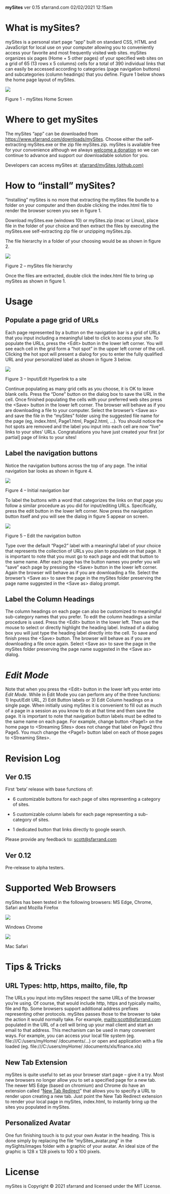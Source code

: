 **mySites** ver 0.15 sfarrand.com 02/02/2021 12:15am

# What is mySites?

mySites is a personal start page “app” built on standard CSS, HTML and
JavaScript for local use on your computer allowing you to conveniently access
your favorite and most frequently visited web sites. mySites organizes six pages
(Home + 5 other pages) of your specified web sites on a grid of 65 (13 rows x 5
columns) cells for a total of 390 individual links that can easily be accessed
according to categories (page navigation buttons) and subcategories (column
headings) that you define. Figure 1 below shows the home page layout of mySites.

![](media/170a98e5b6556ae5a4950bb5cd7cbbed.jpg)

Figure 1 - mySites Home Screen

# Where to get mySites

The mySites “app” can be downloaded from
<https://www.sfarrand.com/downloads/mySites>. Choose either the self-extracting
mySites.exe or the zip file mySites.zip. mySites is available free for your
convenience although we always [welcome a
donation](https://www.sfarrand.com/payments) so we can continue to advance and
support our downloadable solution for you.

Developers can access mySites at: [sfarrand/mySites
(github.com)](https://github.com/sfarrand/mySites)

# How to “install” mySites?

“Installing” mySites is no more that extracting the mySites file bundle to a
folder on your computer and then double clicking the index.html file to render
the browser screen you see in figure 1.

Download mySites.exe (windows 10) or mySites.zip (mac or Linux), place file in
the folder of your choice and then extract the files by executing the
mySites.exe self-extracting zip file or unzipping mySites.zip.

The file hierarchy in a folder of your choosing would be as shown in figure 2.

![](media/0c89d79950cb947effa1173a4892e98b.jpg)

Figure 2 – mySites file hierarchy

Once the files are extracted, double click the index.html file to bring up
mySites as shown in figure 1.

# Usage

## Populate a page grid of URLs

Each page represented by a button on the navigation bar is a grid of URLs that
you input including a meaningful label to click to access your site. To populate
the URLs, press the \<Edit\> button in the lower left corner. You will see each
cell in the grid form a “hot spot” in the upper left corner of the cell.
Clicking the hot spot will present a dialog for you to enter the fully qualified
URL and your personalized label as shown in figure 3 below.

![](media/09e60db43f1cde3c18d8311ba092c820.png)

Figure 3 – Input/Edit Hyperlink to a site

Continue populating as many grid cells as you choose, it is OK to leave blank
cells. Press the “Done” button on the dialog box to save the URL in the cell.
Once finished populating the cells with your preferred web sites press the
\<Save\> button in the lower left corner. The browser will behave as if you are
downloading a file to your computer. Select the browser’s \<Save as\> and save
the file in the “mySites” folder using the suggested file name for the page (eg,
index.html, Page1.html, Page2.html, …). You should notice the hot spots are
removed and the label you input into each cell are now “live” links to your
sites’ URLs. Congratulations you have just created your first [or partial] page
of links to your sites!

## Label the navigation buttons

Notice the navigation buttons across the top of any page. The initial navigation
bar looks as shown in figure 4.

![](media/c6d5c7fc920ce1ffdd234931c1ab10d1.png)

Figure 4 – Initial navigation bar

To label the buttons with a word that categorizes the links on that page you
follow a similar procedure as you did for input/editing URLs. Specifically,
press the edit button in the lower left corner. Now press the navigation button
itself and you will see the dialog in figure 5 appear on screen.

![](media/c13ab417984a859dd3996bd91f8da5e3.png)

Figure 5 – Edit the navigation button

Type over the default “Page2” label with a meaningful label of your choice that
represents the collection of URLs you plan to populate on that page. It is
important to note that you must go to each page and edit that button to the same
name. After each page has the button names you prefer you will “save” each page
by pressing the \<Save\> button in the lower left corner. Again the browser will
behave as if you are downloading a file. Select the browser’s \<Save as\> to
save the page in the mySites folder preserving the page name suggested in the
\<Save as\> dialog prompt.

## Label the Column Headings

The column headings on each page can also be customized to meaningful
sub-category names that you prefer. To edit the column headings a similar
procedure is used. Press the \<Edit\> button in the lower left. Then use the
mouse to select or directly highlight the heading label. Instead of a dialog box
you will just type the heading label directly into the cell. To save and finish
press the \<Save\> button. The browser will behave as if you are downloading a
file once again. Select \<Save as\> to save the page in the mySites folder
preserving the page name suggested in the \<Save as\> dialog.

# *Edit Mode*

Note that when you press the \<Edit\> button in the lower left you enter into
*Edit Mode*. While in Edit Mode you can perform any of the three functions: 1)
Input/Edit URL, 2) Edit Button labels or 3) Edit Column headings on a single
page. When initially using mySites it is convenient to fill out as much of a
page in a session as you know to do at that time and then save the page. It is
important to note that navigation button labels must be edited to the same name
on each page. For example, change button \<Page1\> on the home page to
\<Streaming Sites\> does not change that label on Page2 thru Page5. You much
change the \<Page1\> button label on each of those pages to \<Streaming Sites\>.

# Revision Log

## Ver 0.15

First ‘beta’ release with base functions of:

-   6 customizable buttons for each page of sites representing a category of
    sites.

-   5 customizable column labels for each page representing a sub-category of
    sites.

-   1 dedicated button that links directly to google search.

Please provide any feedback to: <scott@sfarrand.com>

## Ver 0.12

Pre-release to alpha testers.

# Supported Web Browsers

mySites has been tested in the following browsers: MS Edge, Chrome, Safari and
Mozilla Firefox

![](media/5e0d4936fa2315747663b3a49ecd4cad.jpg)

Windows Chrome

![](media/00c863e9bfba814cb6097719adb73d1b.jpg)

Mac Safari

# Tips & Tricks

## URL Types: http, https, mailto, file, ftp

The URLs you input into mySites respect the same URLs of the browser you’re
using. Of course, that would include http, https and typically mailto, file and
ftp. Some browsers support additional address prefixes representing other
protocols. mySites passes those to the browser to take the action it would
normally take. For example,
[mailto:scott\@sfarrand.com](mailto:scott@sfarrand.com) populated in the URL of
a cell will bring up your mail client and start an email to that address. This
mechanism can be used in many convenient ways. For example, you can access your
local file system (eg. file:///C:/users/myHome/ /documents/…) or open and
application with a file loaded (eg. file:///C:/users/myHome/
/documents/xls/finance.xls)

## New Tab Extension

mySites is quite useful to set as your browser start page – give it a try. Most
new browsers no longer allow you to set a specified page for a new tab. The
newer MS Edge (based on chromium) and Chrome do have an extension called “[New
Tab
Redirect](https://chrome.google.com/webstore/detail/new-tab-redirect/icpgjfneehieebagbmdbhnlpiopdcmna)”
that allows you to specify a URL to render upon creating a new tab. Just point
the New Tab Redirect extension to render your local page in mySites, index.html,
to instantly bring up the sites you populated in mySites.

## Personalized Avatar

One fun finishing touch is to put your own Avatar in the heading. This is done
simply by replacing the file “mySites_avatar.png” in the mySights/images folder
with a graphic of your avatar. An ideal size of the graphic is 128 x 128 pixels
to 100 x 100 pixels.

# License

mySites is Copyright © 2021 sfarrand and licensed under the MIT License.
